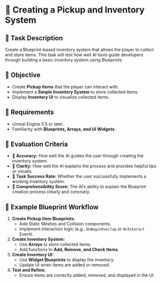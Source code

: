 # 🎯 Creating a Pickup and Inventory System

## 📌 Task Description
Create a Blueprint-based inventory system that allows the player to collect and store items. This task will test how well AI tools guide developers through building a basic inventory system using Blueprints.

## 🎯 Objective
- Create **Pickup Items** that the player can interact with.  
- Implement a **Simple Inventory System** to store collected items.  
- Display **Inventory UI** to visualize collected items.  

## 🔨 Requirements
- Unreal Engine 5.5 or later.  
- Familiarity with **Blueprints, Arrays, and UI Widgets**.  

## 📐 Evaluation Criteria
- 📐 **Accuracy:** How well the AI guides the user through creating the inventory system.  
- 📝 **Clarity:** How well the AI explains the process and provides helpful tips or visuals.  
- 📌 **Task Success Rate:** Whether the user successfully implements a working inventory system.  
- 💬 **Comprehensibility Score:** The AI’s ability to explain the Blueprint creation process clearly and concisely.  

## 📁 Example Blueprint Workflow
1. **Create Pickup Item Blueprints:**  
   - Add Static Meshes and Collision components.  
   - Implement interaction logic (e.g., `OnBeginOverlap` or `OnInteract` Event).  
2. **Create Inventory System:**  
   - Use **Arrays** to store collected items.  
   - Add functions to **Add, Remove, and Check Items**.  
3. **Create Inventory UI:**  
   - Use **Widget Blueprints** to display the inventory.  
   - Update UI when items are added or removed.  
4. **Test and Refine:**  
   - Ensure items are correctly added, removed, and displayed in the UI.  
